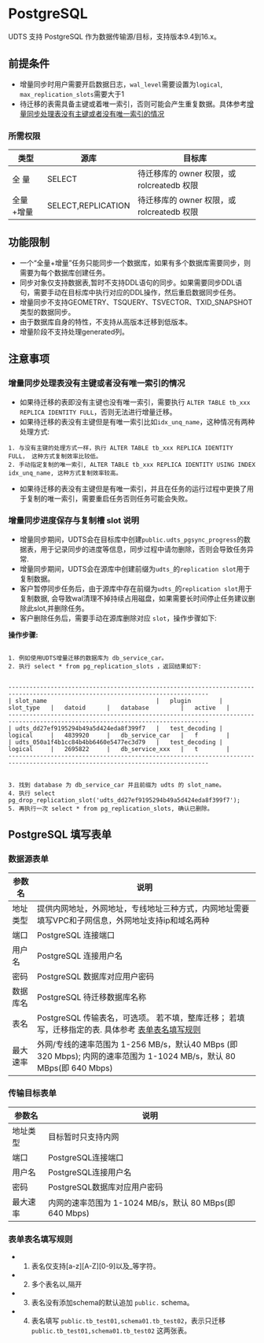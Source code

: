 

# PostgreSQL

UDTS 支持 PostgreSQL 作为数据传输源/目标，支持版本9.4到16.x。

## 前提条件

- 增量同步时用户需要开启数据日志，`wal_level`需要设置为`logical`, `max_replication_slots`需要大于1
- 待迁移的表需具备主键或着唯一索引，否则可能会产生重复数据。具体参考[增量同步处理表没有主键或者没有唯一索引的情况](#增量同步处理表没有主键或者没有唯一索引的情况)


### 所需权限

| 类型      | 源库               | 目标库 |
| --------- | ------------------ | ------ |
| 全  量    | SELECT             | 待迁移库的 owner 权限，或 rolcreatedb 权限 |
| 全量+增量 | SELECT,REPLICATION | 待迁移库的 owner 权限，或 rolcreatedb 权限 |

## 功能限制
- 一个“全量+增量”任务只能同步一个数据库，如果有多个数据库需要同步，则需要为每个数据库创建任务。
- 同步对象仅支持数据表,暂时不支持DDL语句的同步。如果需要同步DDL语句，需要手动在目标库中执行对应的DDL操作，然后重启数据同步任务。
- 增量同步不支持GEOMETRY、TSQUERY、TSVECTOR、TXID_SNAPSHOT类型的数据同步。
- 由于数据库自身的特性，不支持从高版本迁移到低版本。
- 增量阶段不支持处理generated列。

## 注意事项

### 增量同步处理表没有主键或者没有唯一索引的情况

- 如果待迁移的表即没有主键也没有唯一索引，需要执行 `ALTER TABLE tb_xxx REPLICA IDENTITY FULL`，否则无法进行增量迁移。
- 如果待迁移的表没有主键但是有唯一索引比如`idx_unq_name`，这种情况有两种处理方式:

```
1. 与没有主键的处理方式一样，执行 ALTER TABLE tb_xxx REPLICA IDENTITY FULL， 这种方式复制效率比较低。
2. 手动指定复制的唯一索引, ALTER TABLE tb_xxx REPLICA IDENTITY USING INDEX idx_unq_name, 这种方式复制效率较高。
```

- 如果待迁移的表没有主键但是有唯一索引，并且在任务的运行过程中更换了用于复制的唯一索引，需要重启任务否则任务可能会失败。

### 增量同步进度保存与复制槽 slot 说明
- 增量同步期间，UDTS会在目标库中创建`public.udts_pgsync_progress`的数据表，用于记录同步的进度等信息，同步过程中请勿删除，否则会导致任务异常.
- 增量同步期间，UDTS会在源库中创建前缀为`udts_`的`replication slot`用于复制数据。
- 客户暂停同步任务后，由于源库中存在前缀为`udts_`的`replication slot`用于复制数据, 会导致wal清理不掉持续占用磁盘，如果需要长时间停止任务建议删除此slot,并删除任务。
- 客户删除任务后，需要手动在源库删除对应 `slot`，操作步骤如下:

**操作步骤:**       
                                              
 
```

1. 例如使用UDTS增量迁移的数据库为 db_service_car。
2. 执行 select * from pg_replication_slots ，返回结果如下:


-------------------------------------------------------------------------------------------------------------------------------
| slot_name                               |   plugin        |   slot_type   |   datoid      |   database         |   active   |
-------------------------------------------------------------------------------------------------------------------------------
| udts_dd27ef9195294b49a5d424eda8f399f7   |   test_decoding |   logical     |   4839920     |   db_service_car   |   f        |
| udts_050a1f4b1cc84b4bb6460e5477ec3d79   |   test_decoding |   logical     |   2695822     |   db_service_xxx   |   t        |
-------------------------------------------------------------------------------------------------------------------------------


3. 找到 database 为 db_service_car 并且前缀为 udts 的 slot_name。
4. 执行 select pg_drop_replication_slot('udts_dd27ef9195294b49a5d424eda8f399f7');
5. 再执行一次 select * from pg_replication_slots, 确认已删除。

```


## PostgreSQL 填写表单

### 数据源表单

| 参数名   | 说明                                                                                                                 |
| -------- | -------------------------------------------------------------------------------------------------------------------- |
| 地址类型 | 提供内网地址，外网地址，专线地址三种方式，内网地址需要填写VPC和子网信息，外网地址支持ip和域名两种                    |
| 端口     | PostgreSQL 连接端口                                                                                                  |
| 用户名   | PostgreSQL 连接用户名                                                                                                |
| 密码     | PostgreSQL 数据库对应用户密码                                                                                        |
| 数据库名 | PostgreSQL 待迁移数据库名称                                                                                          |
| 表名     | PostgreSQL 传输表名，可选项。 若不填，整库迁移； 若填写，迁移指定的表. 具体参考 [表单表名填写规则](#表单表名填写规则)           |
| 最大速率 | 外网/专线的速率范围为 1-256 MB/s，默认40 MBps (即 320 Mbps); 内网的速率范围为 1-1024 MB/s，默认 80 MBps(即 640 Mbps) |

### 传输目标表单

| 参数名   | 说明                                                    |
| -------- | ------------------------------------------------------- |
| 地址类型 | 目标暂时只支持内网                                      |
| 端口     | PostgreSQL连接端口                                      |
| 用户名   | PostgreSQL连接用户名                                    |
| 密码     | PostgreSQL数据库对应用户密码                            |
| 最大速率 | 内网的速率范围为 1-1024 MB/s，默认 80 MBps(即 640 Mbps) |

### 表单表名填写规则

- 1. 表名仅支持[a-z][A-Z][0-9]以及_等字符。
- 2. 多个表名以,隔开
- 3. 表名没有添加schema的默认追加 `public.` schema。
- 4. 表名填写 `public.tb_test01,schema01.tb_test02`，表示只迁移 `public.tb_test01,schema01.tb_test02` 这两张表。
